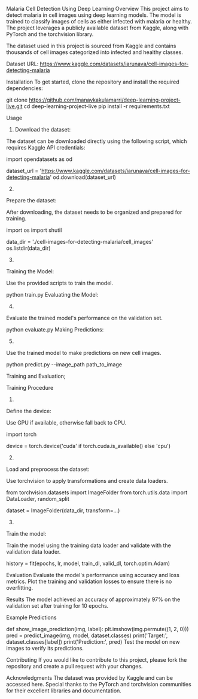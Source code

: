 Malaria Cell Detection Using Deep Learning
Overview
This project aims to detect malaria in cell images using deep learning models. The model is trained to classify images of cells as either infected with malaria or healthy. The project leverages a publicly available dataset from Kaggle, along with PyTorch and the torchvision library.


The dataset used in this project is sourced from Kaggle and contains thousands of cell images categorized into infected and healthy classes.

Dataset URL: https://www.kaggle.com/datasets/iarunava/cell-images-for-detecting-malaria

Installation
To get started, clone the repository and install the required dependencies:


git clone https://github.com/manavkakulamarri/deep-learning-project-live.git
cd deep-learning-project-live
pip install -r requirements.txt

Usage
1. Download the dataset:

The dataset can be downloaded directly using the following script, which requires Kaggle API credentials:

import opendatasets as od

dataset_url = 'https://www.kaggle.com/datasets/iarunava/cell-images-for-detecting-malaria'
od.download(dataset_url)

2.
Prepare the dataset:

After downloading, the dataset needs to be organized and prepared for training.

import os
import shutil

data_dir = './cell-images-for-detecting-malaria/cell_images'
os.listdir(data_dir)

3.
Training the Model:

Use the provided scripts to train the model.

python train.py
Evaluating the Model:

4.

Evaluate the trained model's performance on the validation set.

python evaluate.py
Making Predictions:

5.
Use the trained model to make predictions on new cell images.

python predict.py --image_path path_to_image

Training and Evaluation;

Training Procedure

1.
Define the device:

Use GPU if available, otherwise fall back to CPU.

import torch

device = torch.device('cuda' if torch.cuda.is_available() else 'cpu')

2.
Load and preprocess the dataset:

Use torchvision to apply transformations and create data loaders.

from torchvision.datasets import ImageFolder
from torch.utils.data import DataLoader, random_split

dataset = ImageFolder(data_dir, transform=...)

3.
Train the model:

Train the model using the training data loader and validate with the validation data loader.

history = fit(epochs, lr, model, train_dl, valid_dl, torch.optim.Adam)

Evaluation
Evaluate the model's performance using accuracy and loss metrics.
Plot the training and validation losses to ensure there is no overfitting.


Results
The model achieved an accuracy of approximately 97% on the validation set after training for 10 epochs.

Example Predictions

def show_image_prediction(img, label):
    plt.imshow(img.permute((1, 2, 0)))
    pred = predict_image(img, model, dataset.classes)
    print('Target:', dataset.classes[label])
    print('Prediction:', pred)
Test the model on new images to verify its predictions.

Contributing
If you would like to contribute to this project, please fork the repository and create a pull request with your changes.


Acknowledgments
The dataset was provided by Kaggle and can be accessed here.
Special thanks to the PyTorch and torchvision communities for their excellent libraries and documentation.
